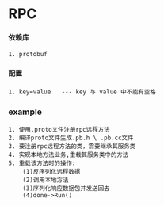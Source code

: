 # RPC

#### 依赖库
```
1. protobuf

```

#### 配置
```
1. key=value   --- key 与 value 中不能有空格
```

### example 

```
1. 使用.proto文件注册rpc远程方法
2. 编译proto文件生成.pb.h \ .pb.cc文件
3. 要注册rpc远程方法的类，需要继承其服务类
4. 实现本地方法业务,重载其服务类中的方法
5. 重载该方法时的操作:
    (1)反序列化远程数据
    (2)调用本地方法
    (3)序列化响应数据包并发送回去
    (4)done->Run()
```
